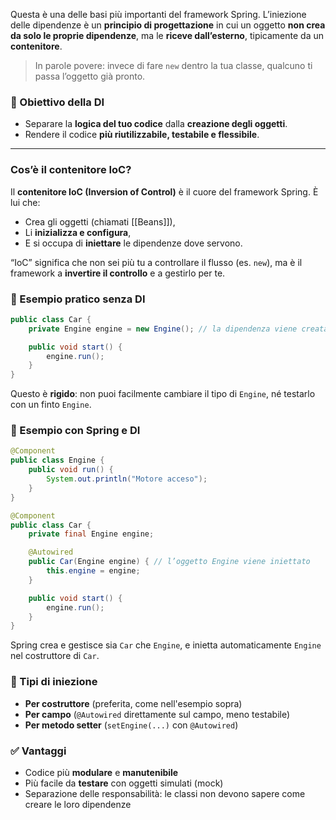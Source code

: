 
Questa è una delle basi più importanti del framework Spring.
L’iniezione delle dipendenze è un **principio di progettazione** in cui un oggetto **non crea da solo le proprie dipendenze**, ma le **riceve dall’esterno**, tipicamente da un **contenitore**.

> In parole povere: invece di fare `new` dentro la tua classe, qualcuno ti passa l’oggetto già pronto.

### 🎯 Obiettivo della DI

- Separare la **logica del tuo codice** dalla **creazione degli oggetti**.
- Rendere il codice **più riutilizzabile, testabile e flessibile**.

---
### Cos’è il contenitore IoC?

Il **contenitore IoC (Inversion of Control)** è il cuore del framework Spring. È lui che:

- Crea gli oggetti (chiamati [[Beans]]),
- Li **inizializza e configura**,
- E si occupa di **iniettare** le dipendenze dove servono.

“IoC” significa che non sei più tu a controllare il flusso (es. `new`), ma è il framework a **invertire il controllo** e a gestirlo per te.


### 🔧 Esempio pratico senza DI
```java
public class Car {
    private Engine engine = new Engine(); // la dipendenza viene creata direttamente

    public void start() {
        engine.run();
    }
}
```
Questo è **rigido**: non puoi facilmente cambiare il tipo di `Engine`, né testarlo con un finto `Engine`.


### 🔧 Esempio con Spring e DI
```java
@Component
public class Engine {
    public void run() {
        System.out.println("Motore acceso");
    }
}

@Component
public class Car {
    private final Engine engine;

    @Autowired
    public Car(Engine engine) { // l’oggetto Engine viene iniettato
        this.engine = engine;
    }

    public void start() {
        engine.run();
    }
}
```
Spring crea e gestisce sia `Car` che `Engine`, e inietta automaticamente `Engine` nel costruttore di `Car`.


### 🔁 Tipi di iniezione

- **Per costruttore** (preferita, come nell'esempio sopra)
- **Per campo** (`@Autowired` direttamente sul campo, meno testabile)
- **Per metodo setter** (`setEngine(...)` con `@Autowired`)

### ✅ Vantaggi

- Codice più **modulare** e **manutenibile**
- Più facile da **testare** con oggetti simulati (mock)
- Separazione delle responsabilità: le classi non devono sapere come creare le loro dipendenze